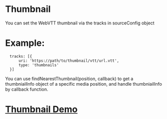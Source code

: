 # Thumbnail
You can set the WebVTT thumbnail via the tracks in sourceConfig object

# Example:
      tracks: [{
          uri: 'https://path/to/thumbnail/vtt/url.vtt',
          type: 'thumbnails'
      }]
You can use findNearestThumbnail(position, callback) to get a thumbniailInfo object of a specific media position, and handle thumbniailInfo by callback function.

# [Thumbnail Demo](https://www.visualon.com/index.php/html5demo/?demo=webvtt-thumbnails)
